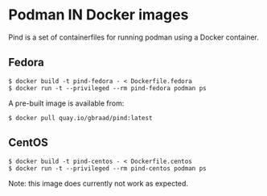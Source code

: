 Podman IN Docker images
=======================

Pind is a set of containerfiles for running podman using a Docker container.

Fedora
------

```
$ docker build -t pind-fedora - < Dockerfile.fedora
$ docker run -t --privileged --rm pind-fedora podman ps
```


A pre-built image is available from:

```
$ docker pull quay.io/gbraad/pind:latest
```


CentOS
------

```
$ docker build -t pind-centos - < Dockerfile.centos
$ docker run -t --privileged --rm pind-centos podman ps
```

Note: this image does currently not work as expected.
